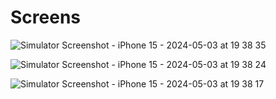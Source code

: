 # Screens

![Simulator Screenshot - iPhone 15 - 2024-05-03 at 19 38 35](https://github.com/brittany-johnson/WeSplit/assets/24909007/4b4fecea-9307-4ca1-b847-79deb51d84d5)

![Simulator Screenshot - iPhone 15 - 2024-05-03 at 19 38 24](https://github.com/brittany-johnson/WeSplit/assets/24909007/6cfcdfc0-155f-41e8-a052-c303b78a3c7d)

![Simulator Screenshot - iPhone 15 - 2024-05-03 at 19 38 17](https://github.com/brittany-johnson/WeSplit/assets/24909007/03a6d38f-b343-45a4-af8b-98c3ad3c2f58)
